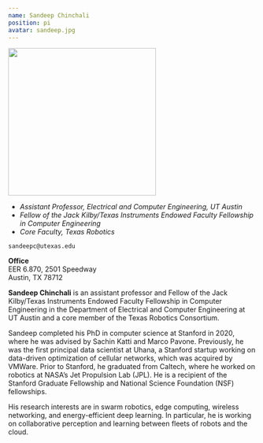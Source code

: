 ```yaml
---
name: Sandeep Chinchali
position: pi
avatar: sandeep.jpg
---
```


<img width="300" src="{{site.baseurl}}/images/people/{{page.avatar}}" data-action="zoom">

- _Assistant Professor, Electrical and Computer Engineering, UT Austin_<br>
- _Fellow of the Jack Kilby/Texas Instruments Endowed Faculty Fellowship in Computer Engineering_<br>
- _Core Faculty, Texas Robotics_<br>

<i class="fa fa-envelope-o"></i> `sandeepc@utexas.edu`<br>
<!-- <i class="fa fa-newspaper-o"></i> [CV (pdf)](/documents/dfk_cv.pdf) -->

**Office**<br>
EER 6.870, 2501 Speedway<br>
Austin, TX 78712

<span class="sc">**Sandeep Chinchali**</span> is an assistant professor and Fellow of the Jack Kilby/Texas Instruments Endowed Faculty Fellowship in Computer Engineering in the Department of Electrical and Computer Engineering at UT Austin and a core member of the Texas Robotics Consortium.

Sandeep completed his PhD in computer science at Stanford in 2020, where he was advised by Sachin Katti and Marco Pavone. Previously, he was the first principal data scientist at Uhana, a Stanford startup working on data-driven optimization of cellular networks, which was acquired by VMWare. Prior to Stanford, he graduated from Caltech, where he worked on robotics at NASA’s Jet Propulsion Lab (JPL). He is a recipient of the Stanford Graduate Fellowship and National Science Foundation (NSF) fellowships.

His research interests are in swarm robotics, edge computing, wireless networking, and energy-efficient deep learning. In particular, he is working on collaborative perception and learning between fleets of robots and the cloud.

